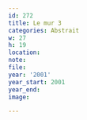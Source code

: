 ```yaml
---
id: 272
title: Le mur 3
categories: Abstrait
w: 27
h: 19
location:
note:
file:
year: '2001'
year_start: 2001
year_end:
image:

---
```

